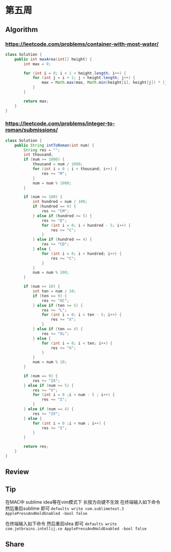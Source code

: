 # 第五周

## Algorithm
### https://leetcode.com/problems/container-with-most-water/

```java
class Solution {
    public int maxArea(int[] height) {
        int max = 0;

        for (int i = 0; i + 1 < height.length; i++) {
            for (int j = i + 1; j < height.length; j++) {
                max = Math.max(max, Math.min(height[i], height[j]) * (j - i));
            }
        }

        return max;
    }
}
```

### https://leetcode.com/problems/integer-to-roman/submissions/
```java
class Solution {
    public String intToRoman(int num) {
        String res = "";
        int thousand;
        if (num >= 1000) {
            thousand = num / 1000;
            for (int i = 0 ; i < thousand; i++) {
                res += "M";
            }
            num = num % 1000;
        }

        if (num >= 100) {
            int hundred = num / 100;
            if (hundred == 9) {
                res += "CM";
            } else if (hundred >= 5) {
                res += "D";
                for (int i = 0; i < hundred - 5; i++) {
                    res += "C";
                }
            } else if (hundred == 4) {
                res += "CD";
            } else {
                for (int i = 0; i < hundred; i++) {
                    res += "C";
                }
            }
            num = num % 100;
        }

        if (num >= 10) {
            int ten = num / 10;
            if (ten == 9) {
                res += "XC";
            } else if (ten >= 5) {
                res += "L";
                for (int i = 0; i < ten - 5; i++) {
                    res += "X";
                }
            } else if (ten == 4) {
                res += "XL";
            } else {
                for (int i = 0; i < ten; i++) {
                    res += "X";
                }
            }
            num = num % 10;
        }

        if (num == 9) {
            res += "IX";
        } else if (num >= 5) {
            res += "V";
            for (int i = 0 ;i < num - 5 ; i++) {
                res += "I";
            }
        } else if (num == 4) {
            res += "IV";
        } else {
            for (int i = 0 ;i < num ; i++) {
                res += "I";
            }
        }

        return res;
    }
}
```

## Review

## Tip
在MAC中 sublime idea等在vim模式下 长按方向键不生效
在终端输入如下命令 然后重启sublime 即可
`defaults write com.sublimetext.3 ApplePressAndHoldEnabled -bool false`

在终端输入如下命令 然后重启idea 即可
`defaults write com.jetbrains.intellij.ce ApplePressAndHoldEnabled -bool false`

## Share
